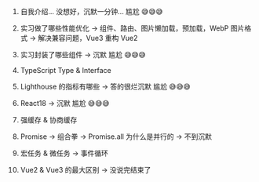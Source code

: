 1. 自我介绍... 没想好，沉默一分钟... 尴尬 😅😅😅

2. 实习做了哪些性能优化 -> 组件、路由、图片懒加载，预加载，WebP 图片格式 -> 解决兼容问题，Vue3 重构 Vue2

3. 实习封装了哪些组件 -> 沉默 尴尬 😅😅😅

4. TypeScript Type & Interface

5. Lighthouse 的指标有哪些 -> 答的很烂沉默 尴尬 😅😅😅

6. React18 -> 沉默 尴尬 😅😅😅

7. 强缓存 & 协商缓存

8. Promise -> 组合拳 -> Promise.all 为什么是并行的 -> 不到沉默

9. 宏任务 & 微任务 -> 事件循环

10. Vue2 & Vue3 的最大区别 -> 没说完结束了
